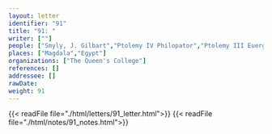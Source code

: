 ```yaml
---
layout: letter
identifier: "91"
title: "91: "
writer: [""]
people: ["Smyly, J. Gilbart","Ptolemy IV Philopator","Ptolemy III Euergetes","Reinach, Théodore","Grenfell, Bernard Pyne"]
places: ["Magdala","Egypt"]
organizations: ["The Queen's College"]
references: []
addressee: []
rawDate: 
weight: 91
---
```

{{< readFile file="./html/letters/91_letter.html">}}
{{< readFile file="./html/notes/91_notes.html">}}
